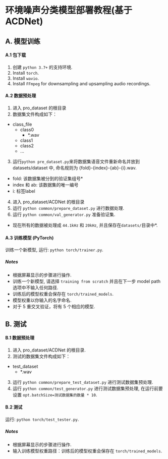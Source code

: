 # 环境噪声分类模型部署教程(基于ACDNet)

## A. 模型训练
#### A.1 包下载
1. 创建 `python 3.7+` 的支持环境.
2. Install `torch`.
3. Install `wavio`.
4. Install `FFmpeg` for downsampling and upsampling audio recordings.

#### A.2 数据预处理
1. 进入 pro_dataset 的根目录
2. 数据集文件构成如下：
* class_file
  * class0
    * *.wav
  * class1
  * class2
  * ...
3. 运行```python pre_dataset.py```来将数据集语音文件重新命名并放到 datasets/dataset 中, 命名规则为 {fold}-{index}-{ab}-{i}.wav.
* fold: 该数据集被分到的验证集组号*
* index 和 ab: 该数据集的唯一编号
* i: 标签label
4. 进入 pro_dataset/ACDNet 的根目录
5. 运行 ```python common/prepare_dataset.py``` 进行数据处理.
6. 运行 ```python common/val_generator.py``` 准备验证集.
* 现在所有的数据被处理成 `44.1kHz` 和 `20kHz`, 并且保存在`datasets/`目录中*.

#### A.3 训练模型 (PyTorch)
训练一个新模型, 运行: ```python torch/trainer.py```.
##### Notes
* 根据屏幕显示的步骤进行操作.
* 训练一个新模型, 请选择 `training from scratch` 并且在下一步 model path 选项中不输入任何路径.
* 训练后的模型权重会保存在 `torch/trained_models`.
* 模型权重以你输入的名字命名.
* 对于 5 重交叉验证，将有 5 个相应的模型.

## B. 测试
#### B.1 数据预处理
1. 进入 pro_dataset/ACDNet 的根目录.
2. 测试的数据集文件构成如下：
* test_dataset
  * *.wav
3. 运行  ```python common/prepare_test_dataset.py``` 进行测试数据集预处理.
4. 运行  ```python common/test_generator.py``` 进行测试数据集预处理, 在运行前要设置 `opt.batchSize=测试数据集的数量 * 10`.

#### B.2 测试
运行: ```python torch/test_tester.py```.
##### Notes
* 根据屏幕显示的步骤进行操作.
* 输入训练模型权重路径：训练后的模型权重会保存在 `torch/trained_models`.

